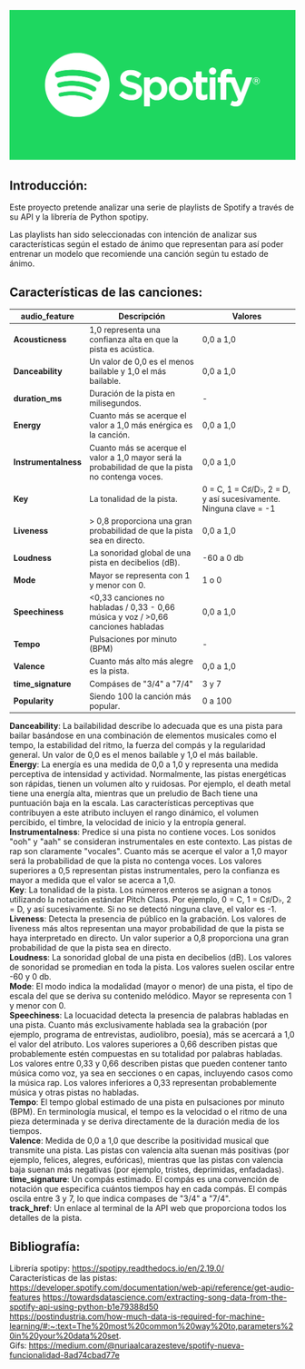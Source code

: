 ![Logo Image](./img/logo.png)
## Introducción:  
Este proyecto pretende analizar una serie de playlists de Spotify a través de su API y la librería de Python spotipy.  


Las playlists han sido seleccionadas con intención de analizar sus características según el estado de ánimo que representan para así poder entrenar un modelo que recomiende una canción según tu estado de ánimo.  

## Características de las canciones:  
| audio_feature | Descripción | Valores |
|---|---|---|
| **Acousticness** | 1,0 representa una confianza alta en que la pista es acústica. | 0,0 a 1,0 |
| **Danceability** | Un valor de 0,0 es el menos bailable y 1,0 el más bailable. | 0,0 a 1,0 |
| **duration_ms** | Duración de la pista en milisegundos. | - |
| **Energy** | Cuanto más se acerque el valor a 1,0 más enérgica es la canción. | 0,0 a 1,0 |
| **Instrumentalness** | Cuanto más se acerque el valor a 1,0 mayor será la probabilidad de que la pista no contenga voces. | 0,0 a 1,0 |
| **Key** | La tonalidad de la pista. | 0 = C, 1 = C♯/D♭, 2 = D, y así sucesivamente. Ninguna clave = -1 |
| **Liveness** | > 0,8 proporciona una gran probabilidad de que la pista sea en directo. | 0,0 a 1,0 |
| **Loudness** | La sonoridad global de una pista en decibelios (dB). | -60 a 0 db |
| **Mode** | Mayor se representa con 1 y menor con 0. | 1 o 0 |
| **Speechiness** | <0,33 canciones no habladas / 0,33 - 0,66 música y voz / >0,66 canciones habladas | 0,0 a 1,0 |
| **Tempo** | Pulsaciones por minuto (BPM) | - |
| **Valence** | Cuanto más alto más alegre es la pista.  |0,0 a 1,0|
| **time_signature** | Compáses de "3/4" a "7/4" | 3 y 7 |
| **Popularity** | Siendo 100 la canción más popular. | 0 a 100 |
 
**Danceability**: La bailabilidad describe lo adecuada que es una pista para bailar basándose en una combinación de elementos musicales como el tempo, la estabilidad del ritmo, la fuerza del compás y la regularidad general. Un valor de 0,0 es el menos bailable y 1,0 el más bailable.  
**Energy**: La energía es una medida de 0,0 a 1,0 y representa una medida perceptiva de intensidad y actividad. Normalmente, las pistas energéticas son rápidas, tienen un volumen alto y ruidosas. Por ejemplo, el death metal tiene una energía alta, mientras que un preludio de Bach tiene una puntuación baja en la escala. Las características perceptivas que contribuyen a este atributo incluyen el rango dinámico, el volumen percibido, el timbre, la velocidad de inicio y la entropía general.  
**Instrumentalness**: Predice si una pista no contiene voces. Los sonidos "ooh" y "aah" se consideran instrumentales en este contexto. Las pistas de rap son claramente "vocales". Cuanto más se acerque el valor a 1,0 mayor será la probabilidad de que la pista no contenga voces. Los valores superiores a 0,5 representan pistas instrumentales, pero la confianza es mayor a medida que el valor se acerca a 1,0.  
**Key**: La tonalidad de la pista. Los números enteros se asignan a tonos utilizando la notación estándar Pitch Class. Por ejemplo, 0 = C, 1 = C♯/D♭, 2 = D, y así sucesivamente. Si no se detectó ninguna clave, el valor es -1.  
**Liveness**: Detecta la presencia de público en la grabación. Los valores de liveness más altos representan una mayor probabilidad de que la pista se haya interpretado en directo. Un valor superior a 0,8 proporciona una gran probabilidad de que la pista sea en directo.  
**Loudness**: La sonoridad global de una pista en decibelios (dB). Los valores de sonoridad se promedian en toda la pista. Los valores suelen oscilar entre -60 y 0 db.  
**Mode**: El modo indica la modalidad (mayor o menor) de una pista, el tipo de escala del que se deriva su contenido melódico. Mayor se representa con 1 y menor con 0.  
**Speechiness**: La locuacidad detecta la presencia de palabras habladas en una pista. Cuanto más exclusivamente hablada sea la grabación (por ejemplo, programa de entrevistas, audiolibro, poesía), más se acercará a 1,0 el valor del atributo. Los valores superiores a 0,66 describen pistas que probablemente estén compuestas en su totalidad por palabras habladas. Los valores entre 0,33 y 0,66 describen pistas que pueden contener tanto música como voz, ya sea en secciones o en capas, incluyendo casos como la música rap. Los valores inferiores a 0,33 representan probablemente música y otras pistas no habladas.  
**Tempo**: El tempo global estimado de una pista en pulsaciones por minuto (BPM). En terminología musical, el tempo es la velocidad o el ritmo de una pieza determinada y se deriva directamente de la duración media de los tiempos.  
**Valence**: Medida de 0,0 a 1,0 que describe la positividad musical que transmite una pista. Las pistas con valencia alta suenan más positivas (por ejemplo, felices, alegres, eufóricas), mientras que las pistas con valencia baja suenan más negativas (por ejemplo, tristes, deprimidas, enfadadas).  
**time_signature**: Un compás estimado. El compás es una convención de notación que especifica cuántos tiempos hay en cada compás. El compás oscila entre 3 y 7, lo que indica compases de "3/4" a "7/4".  
**track_href**: Un enlace al terminal de la API web que proporciona todos los detalles de la pista.  

## Bibliografía:  
Librería spotipy: https://spotipy.readthedocs.io/en/2.19.0/  
Características de las pistas: https://developer.spotify.com/documentation/web-api/reference/get-audio-features
https://towardsdatascience.com/extracting-song-data-from-the-spotify-api-using-python-b1e79388d50  
https://postindustria.com/how-much-data-is-required-for-machine-learning/#:~:text=The%20most%20common%20way%20to,parameters%20in%20your%20data%20set.  
Gifs: https://medium.com/@nuriaalcarazesteve/spotify-nueva-funcionalidad-8ad74cbad77e
